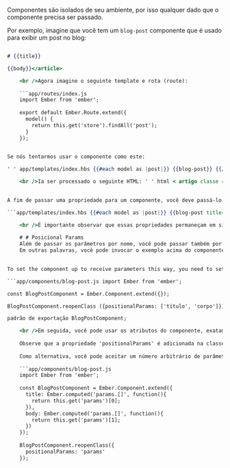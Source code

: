 Componentes são isolados de seu ambiente, por isso qualquer dado que o componente precisa ser passado.

Por exemplo, imagine que você tem um `blog-post` componente que é usado para exibir um post no blog:

```app/templates/components/blog-post.hbs <article class="blog-post"> 

# {{title}}

{{body}}</article>

    <br />Agora imagine o seguinte template e rota (route):
    
    ```app/routes/index.js
    import Ember from 'ember';
    
    export default Ember.Route.extend({
      model() {
        return this.get('store').findAll('post');
      }
    });
    

Se nós tentarmos usar o componente como este:

' ' app/templates/index.hbs {{#each model as |post|}} {{blog-post}} {{/ cada}}

    <br />Ia ser processado o seguinte HTML: ' ' html < artigo classe = "blog post" >< h1 >< / h1 >< p >< / p >< / artigo >
    

A fim de passar uma propriedade para um componente, você deve passá-lo assim:

```app/templates/index.hbs {{#each model as |post|}} {{blog-post title=post.title body=post.body}} {{/each}}

    <br />É importante observar que essas propriedades permaneçam em sincronia (tecnicamente conhecido como sendo o "bound"). Ou seja, se o valor de 'componentProperty' mudar no componente, 'outerProperty' será atualizado para refletir essa alteração. O inverso também é verdadeiro.
    
    # # Posicional Params 
    Além de passar os parâmetros por nome, você pode passar também por posição.
    Em outras palavras, você pode invocar o exemplo acima do componente assim: ' ' app/templates/index.hbs {{#each model as |post|}} {{blog-post post.title post.body}} {{/ each}}
    

To set the component up to receive parameters this way, you need to set the [`positionalParams`](http://emberjs.com/api/classes/Ember.Component.html#property_positionalParams) attribute in your component class.

```app/components/blog-post.js import Ember from 'ember';

const BlogPostComponent = Ember.Component.extend({});

BlogPostComponent.reopenClass ({positionalParams: ['título', 'corpo']});

padrão de exportação BlogPostComponent;

    <br />Em seguida, você pode usar os atributos do componente, exatamente como se eles fossem passados '{{blog post title=post.title body=post.body}}'.
    
    Observe que a propriedade 'positionalParams' é adicionada na classe como uma variável estática através de 'reopenClass'. Parâmetros posicionais são sempre declarados na classe do componente e não podem ser alterados enquanto um aplicativo é executado.
    
    Como alternativa, você pode aceitar um número arbitrário de parâmetros definindo 'positionalParams' para uma sequência de caracteres, por exemplo, ' positionalParams: ' params '. Isso permitira que você acesse os paramos como um array:
    
    ```app/components/blog-post.js
    import Ember from 'ember';
    
    const BlogPostComponent = Ember.Component.extend({
      title: Ember.computed('params.[]', function(){
        return this.get('params')[0];
      }),
      body: Ember.computed('params.[]', function(){
        return this.get('params')[1];
      })
    });
    
    BlogPostComponent.reopenClass({
      positionalParams: 'params'
    });